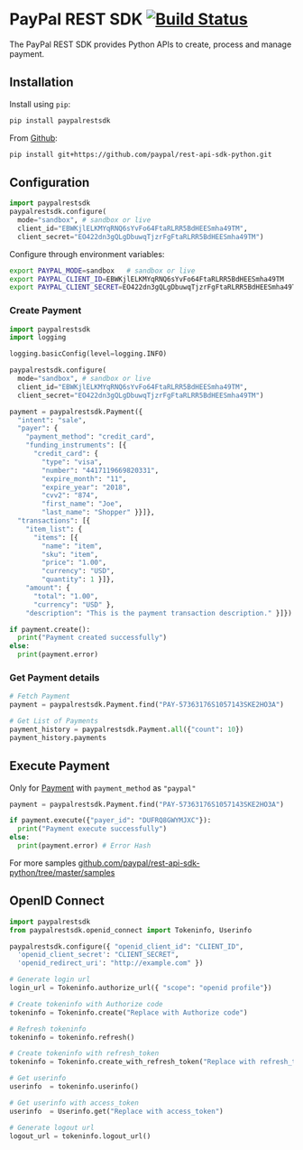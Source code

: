 # PayPal REST SDK [![Build Status](https://travis-ci.org/paypal/rest-api-sdk-python.png?branch=master)](https://travis-ci.org/paypal/rest-api-sdk-python)

The PayPal REST SDK provides Python APIs to create, process and manage payment.

## Installation

Install using `pip`:

```sh
pip install paypalrestsdk
```

From [Github](https://github.com/paypal/rest-api-sdk-python):

```sh
pip install git+https://github.com/paypal/rest-api-sdk-python.git
```

## Configuration

```python
import paypalrestsdk
paypalrestsdk.configure(
  mode="sandbox", # sandbox or live
  client_id="EBWKjlELKMYqRNQ6sYvFo64FtaRLRR5BdHEESmha49TM",
  client_secret="EO422dn3gQLgDbuwqTjzrFgFtaRLRR5BdHEESmha49TM")
```

Configure through environment variables:

```sh
export PAYPAL_MODE=sandbox   # sandbox or live
export PAYPAL_CLIENT_ID=EBWKjlELKMYqRNQ6sYvFo64FtaRLRR5BdHEESmha49TM
export PAYPAL_CLIENT_SECRET=EO422dn3gQLgDbuwqTjzrFgFtaRLRR5BdHEESmha49TM
```

### Create Payment

```python
import paypalrestsdk
import logging

logging.basicConfig(level=logging.INFO)

paypalrestsdk.configure(
  mode="sandbox", # sandbox or live
  client_id="EBWKjlELKMYqRNQ6sYvFo64FtaRLRR5BdHEESmha49TM",
  client_secret="EO422dn3gQLgDbuwqTjzrFgFtaRLRR5BdHEESmha49TM")

payment = paypalrestsdk.Payment({
  "intent": "sale",
  "payer": {
    "payment_method": "credit_card",
    "funding_instruments": [{
      "credit_card": {
        "type": "visa",
        "number": "4417119669820331",
        "expire_month": "11",
        "expire_year": "2018",
        "cvv2": "874",
        "first_name": "Joe",
        "last_name": "Shopper" }}]},
  "transactions": [{
    "item_list": {
      "items": [{
        "name": "item",
        "sku": "item",
        "price": "1.00",
        "currency": "USD",
        "quantity": 1 }]},
    "amount": {
      "total": "1.00",
      "currency": "USD" },
    "description": "This is the payment transaction description." }]})

if payment.create():
  print("Payment created successfully")
else:
  print(payment.error)
```

### Get Payment details

```python
# Fetch Payment
payment = paypalrestsdk.Payment.find("PAY-57363176S1057143SKE2HO3A")

# Get List of Payments
payment_history = paypalrestsdk.Payment.all({"count": 10})
payment_history.payments
```

## Execute Payment

Only for [Payment](https://github.com/paypal/rest-api-sdk-python/blob/master/samples/payment/create_with_paypal.py) with `payment_method` as `"paypal"`

```python
payment = paypalrestsdk.Payment.find("PAY-57363176S1057143SKE2HO3A")

if payment.execute({"payer_id": "DUFRQ8GWYMJXC"}):
  print("Payment execute successfully")
else:
  print(payment.error) # Error Hash
```

For more samples [github.com/paypal/rest-api-sdk-python/tree/master/samples](https://github.com/paypal/rest-api-sdk-python/tree/master/samples)


## OpenID Connect

```python
import paypalrestsdk
from paypalrestsdk.openid_connect import Tokeninfo, Userinfo

paypalrestsdk.configure({ "openid_client_id": "CLIENT_ID",
  'openid_client_secret': "CLIENT_SECRET",
  'openid_redirect_uri': "http://example.com" })

# Generate login url
login_url = Tokeninfo.authorize_url({ "scope": "openid profile"})

# Create tokeninfo with Authorize code
tokeninfo = Tokeninfo.create("Replace with Authorize code")

# Refresh tokeninfo
tokeninfo = tokeninfo.refresh()

# Create tokeninfo with refresh_token
tokeninfo = Tokeninfo.create_with_refresh_token("Replace with refresh_token")

# Get userinfo
userinfo  = tokeninfo.userinfo()

# Get userinfo with access_token
userinfo  = Userinfo.get("Replace with access_token")

# Generate logout url
logout_url = tokeninfo.logout_url()
```
